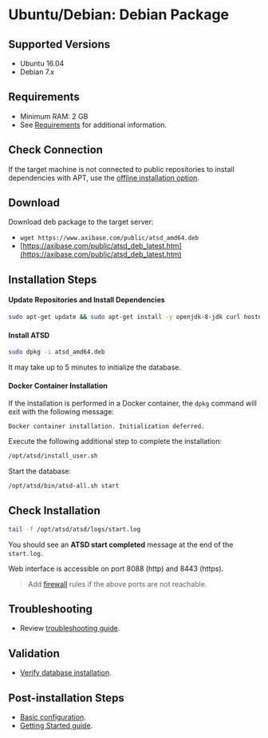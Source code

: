 # Ubuntu/Debian: Debian Package

## Supported Versions

- Ubuntu 16.04
- Debian 7.x

## Requirements

- Minimum RAM: 2 GB
- See [Requirements](../administration/requirements.md) for additional information.

## Check Connection

If the target machine is not connected to public repositories to install dependencies with APT,
use the [offline installation option](ubuntu-debian-offline.md).

## Download

Download deb package to the target server:

* `wget https://www.axibase.com/public/atsd_amd64.deb`
* [https://axibase.com/public/atsd_deb_latest.htm](https://axibase.com/public/atsd_deb_latest.htm)

## Installation Steps

#### Update Repositories and Install Dependencies

```sh
sudo apt-get update && sudo apt-get install -y openjdk-8-jdk curl hostname
```

#### Install ATSD

```sh
sudo dpkg -i atsd_amd64.deb
```

It may take up to 5 minutes to initialize the database.

#### Docker Container Installation

If the installation is performed in a Docker container, the `dpkg` command will exit with the following message:

```
Docker container installation. Initialization deferred.
```

Execute the following additional step to complete the installation:

```sh
/opt/atsd/install_user.sh
```

Start the database:

```sh
/opt/atsd/bin/atsd-all.sh start
```

## Check Installation

```sh
tail -f /opt/atsd/atsd/logs/start.log
```

You should see an **ATSD start completed** message at the end of the `start.log`.

Web interface is accessible on port 8088 (http) and 8443 (https).

> Add [firewall](firewall.md) rules if the above ports are not reachable.

## Troubleshooting

* Review [troubleshooting guide](troubleshooting.md).

## Validation

* [Verify database installation](verifying-installation.md).

## Post-installation Steps

* [Basic configuration](post-installation.md).
* [Getting Started guide](../tutorials/getting-started.md).
